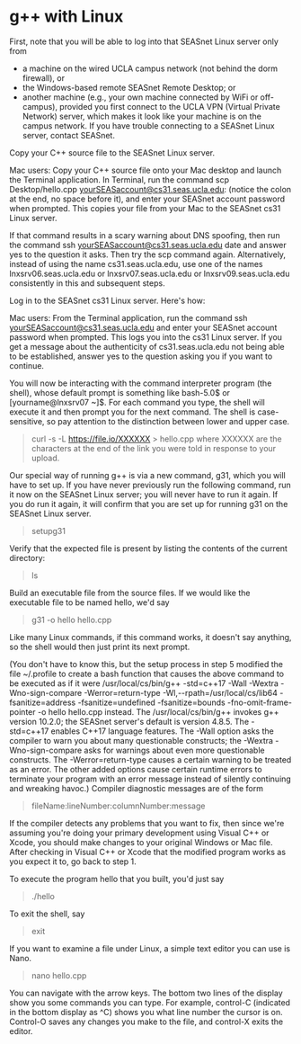 # g++ with Linux

First, note that you will be able to log into that SEASnet Linux server only from

- a machine on the wired UCLA campus network (not behind the dorm firewall), or
- the Windows-based remote SEASnet Remote Desktop; or
- another machine (e.g., your own machine connected by WiFi or off-campus), provided you first connect to the UCLA VPN (Virtual Private Network) server, which makes it look like your machine is on the campus network. If you have trouble connecting to a SEASnet Linux server, contact SEASnet.

Copy your C++ source file to the SEASnet Linux server.

Mac users: Copy your C++ source file onto your Mac desktop and launch the Terminal application. In Terminal, run the command scp Desktop/hello.cpp yourSEASaccount@cs31.seas.ucla.edu: (notice the colon at the end, no space before it), and enter your SEASnet account password when prompted. This copies your file from your Mac to the SEASnet cs31 Linux server.

If that command results in a scary warning about DNS spoofing, then run the command ssh yourSEASaccount@cs31.seas.ucla.edu date and answer yes to the question it asks. Then try the scp command again. Alternatively, instead of using the name cs31.seas.ucla.edu, use one of the names lnxsrv06.seas.ucla.edu or lnxsrv07.seas.ucla.edu or lnxsrv09.seas.ucla.edu consistently in this and subsequent steps.

Log in to the SEASnet cs31 Linux server. Here's how:

Mac users: From the Terminal application, run the command ssh yourSEASaccount@cs31.seas.ucla.edu and enter your SEASnet account password when prompted. This logs you into the cs31 Linux server. If you get a message about the authenticity of cs31.seas.ucla.edu not being able to be established, answer yes to the question asking you if you want to continue.

You will now be interacting with the command interpreter program (the shell), whose default prompt is something like bash-5.0$ or [yourname@lnxsrv07 ~]$. For each command you type, the shell will execute it and then prompt you for the next command. The shell is case-sensitive, so pay attention to the distinction between lower and upper case.

>	curl -s -L https://file.io/XXXXXX > hello.cpp
where XXXXXX are the characters at the end of the link you were told in response to your upload.

Our special way of running g++ is via a new command, g31, which you will have to set up. If you have never previously run the following command, run it now on the SEASnet Linux server; you will never have to run it again. If you do run it again, it will confirm that you are set up for running g31 on the SEASnet Linux server.

>	setupg31

Verify that the expected file is present by listing the contents of the current directory:

>	ls

Build an executable file from the source files. If we would like the executable file to be named hello, we'd say

>	g31 -o hello hello.cpp

Like many Linux commands, if this command works, it doesn't say anything, so the shell would then just print its next prompt.

(You don't have to know this, but the setup process in step 5 modified the file ~/.profile to create a bash function that causes the above command to be executed as if it were /usr/local/cs/bin/g++ -std=c++17 -Wall -Wextra -Wno-sign-compare -Werror=return-type -Wl,--rpath=/usr/local/cs/lib64 -fsanitize=address -fsanitize=undefined -fsanitize=bounds -fno-omit-frame-pointer -o hello hello.cpp instead. The /usr/local/cs/bin/g++ invokes g++ version 10.2.0; the SEASnet server's default is version 4.8.5. The -std=c++17 enables C++17 language features. The -Wall option asks the compiler to warn you about many questionable constructs; the -Wextra -Wno-sign-compare asks for warnings about even more questionable constructs. The -Werror=return-type causes a certain warning to be treated as an error. The other added options cause certain runtime errors to terminate your program with an error message instead of silently continuing and wreaking havoc.)
Compiler diagnostic messages are of the form

>	fileName:lineNumber:columnNumber:message

If the compiler detects any problems that you want to fix, then since we're assuming you're doing your primary development using Visual C++ or Xcode, you should make changes to your original Windows or Mac file. After checking in Visual C++ or Xcode that the modified program works as you expect it to, go back to step 1.

To execute the program hello that you built, you'd just say

>	./hello

To exit the shell, say

>	exit

If you want to examine a file under Linux, a simple text editor you can use is Nano.

>	nano hello.cpp

You can navigate with the arrow keys. The bottom two lines of the display show you some commands you can type. For example, control-C (indicated in the bottom display as ^C) shows you what line number the cursor is on. Control-O saves any changes you make to the file, and control-X exits the editor.
